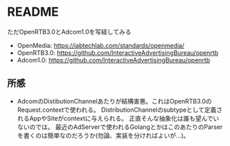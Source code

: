 # README

ただOpenRTB3.0とAdcom1.0を写経してみる

- OpenMedia: https://iabtechlab.com/standards/openmedia/
- OpenRTB3.0: https://github.com/InteractiveAdvertisingBureau/openrtb
- Adcom1.0: https://github.com/InteractiveAdvertisingBureau/openrtb


## 所感

- AdcomのDistibutionChannelあたりが結構害悪。これはOpenRTB3.0のRequest.contextで使われる。
DistributionChannelのsubtypeとして定義されるAppやSiteがcontextに与えられる。
正直そんな抽象化は誰も望んでいないのでは。
最近のAdServerで使われるGolangとかはこのあたりのParserを書くのは簡単なのだろうか(勿論、実装を分ければよいが...)。

